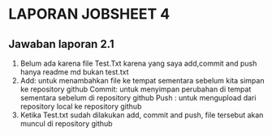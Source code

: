 # LAPORAN JOBSHEET 4
## Jawaban laporan 2.1 
1.	Belum ada karena file Test.Txt karena yang saya add,commit and push hanya readme md bukan test.txt
2.	Add: untuk menambahkan file ke tempat sementara sebelum kita simpan ke repository github
Commit: untuk menyimpan perubahan di tempat sementara sebelum di repository github
Push : untuk mengupload dari repository  local ke repository github
3.	Ketika Test.txt sudah dilakukan add, commit and push, file tersebut akan muncul di repository github 	
